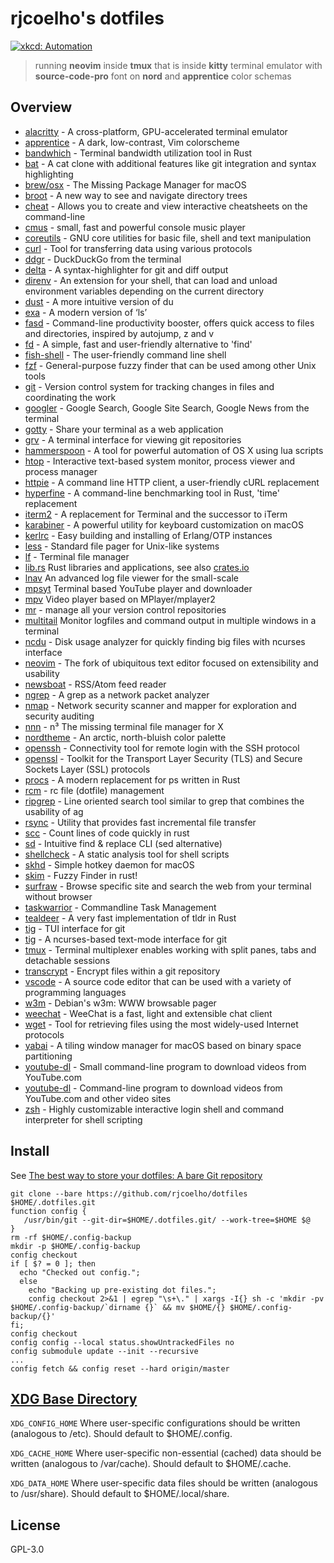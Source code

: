 # rjcoelho's dotfiles

[![xkcd: Automation](http://imgs.xkcd.com/comics/automation.png)](http://xkcd.com/1319/)

> running **neovim** inside **tmux** that is inside **kitty** terminal emulator with **source-code-pro** font on **nord** and **apprentice** color schemas

## Overview

- [alacritty](https://github.com/alacritty/alacritty) - A cross-platform, GPU-accelerated terminal emulator
- [apprentice](https://github.com/romainl/Apprentice) - A dark, low-contrast, Vim colorscheme
- [bandwhich](https://github.com/imsnif/bandwhich) - Terminal bandwidth utilization tool in Rust
- [bat](https://github.com/sharkdp/bat) - A cat clone with additional features like git integration and syntax highlighting
- [brew/osx](http://brew.sh/) - The Missing Package Manager for macOS
- [broot](https://github.com/Canop/broot) - A new way to see and navigate directory trees
- [cheat](https://github.com/cheat/cheat) - Allows you to create and view interactive cheatsheets on the command-line
- [cmus](https://cmus.github.io/) - small, fast and powerful console music player
- [coreutils](https://www.gnu.org/software/coreutils/coreutils.html) - GNU core utilities for basic file, shell and text manipulation
- [curl](https://github.com/curl/curl) - Tool for transferring data using various protocols
- [ddgr](https://github.com/jarun/ddgr) - DuckDuckGo from the terminal
- [delta](https://github.com/dandavison/delta) - A syntax-highlighter for git and diff output
- [direnv](https://direnv.net/) - An extension for your shell, that can load and unload environment variables depending on the current directory
- [dust](https://github.com/bootandy/dust) - A more intuitive version of du
- [exa](https://github.com/ogham/exa) - A modern version of ‘ls’
- [fasd](https://github.com/clvv/fasd) - Command-line productivity booster, offers quick access to files and directories, inspired by autojump, z and v
- [fd](https://github.com/sharkdp/fd) - A simple, fast and user-friendly alternative to 'find'
- [fish-shell](https://github.com/fish-shell/fish-shell) - The user-friendly command line shell
- [fzf](https://github.com/junegunn/fzf) - General-purpose fuzzy finder that can be used among other Unix tools
- [git](https://git-scm.com) - Version control system for tracking changes in files and coordinating the work
- [googler](https://github.com/jarun/googler) - Google Search, Google Site Search, Google News from the terminal
- [gotty](https://github.com/yudai/gotty) - Share your terminal as a web application
- [grv](https://github.com/rgburke/grv) - A terminal interface for viewing git repositories
- [hammerspoon](https://github.com/Hammerspoon/hammerspoon) - A tool for powerful automation of OS X using lua scripts
- [htop](https://github.com/hishamhm/htop) - Interactive text-based system monitor, process viewer and process manager
- [httpie](https://github.com/jakubroztocil/httpie) - A command line HTTP client, a user-friendly cURL replacement
- [hyperfine](https://github.com/sharkdp/hyperfine) - A command-line benchmarking tool in Rust, 'time' replacement
- [iterm2](https://iterm2.com/) - A replacement for Terminal and the successor to iTerm
- [karabiner](https://github.com/pqrs-org/Karabiner-Elements) - A powerful utility for keyboard customization on macOS
- [kerlrc](https://github.com/kerl/kerl) - Easy building and installing of Erlang/OTP instances
- [less](http://www.greenwoodsoftware.com/less) - Standard file pager for Unix-like systems
- [lf](https://github.com/gokcehan/lf) - Terminal file manager
- [lib.rs](https://lib.rs/) Rust libraries and applications, see also [crates.io](https://crates.io/)
- [lnav](http://lnav.org/) An advanced log file viewer for the small-scale
- [mpsyt](https://github.com/mps-youtube/mps-youtube) Terminal based YouTube player and downloader
- [mpv](https://github.com/mpv-player/mpv) Video player based on MPlayer/mplayer2
- [mr](http://myrepos.branchable.com/) - manage all your version control repositories
- [multitail](https://www.vanheusden.com/multitail/) Monitor logfiles and command output in multiple windows in a terminal
- [ncdu](https://dev.yorhel.nl/ncdu) - Disk usage analyzer for quickly finding big files with ncurses interface
- [neovim](https://github.com/neovim/neovim) - The fork of ubiquitous text editor focused on extensibility and usability
- [newsboat](https://github.com/newsboat/newsboat) - RSS/Atom feed reader
- [ngrep](http://ngrep.sourceforge.net/) - A grep as a network packet analyzer
- [nmap](https://github.com/nmap/nmap) - Network security scanner and mapper for exploration and security auditing
- [nnn](https://github.com/jarun/nnn) - n³ The missing terminal file manager for X
- [nordtheme](https://www.nordtheme.com/) - An arctic, north-bluish color palette
- [openssh](https://www.openssh.com) - Connectivity tool for remote login with the SSH protocol
- [openssl](https://github.com/openssl/openssl) - Toolkit for the Transport Layer Security (TLS) and Secure Sockets Layer (SSL) protocols
- [procs](https://github.com/dalance/procs) - A modern replacement for ps written in Rust
- [rcm](https://github.com/thoughtbot/rcm) - rc file (dotfile) management
- [ripgrep](https://github.com/BurntSushi/ripgrep) - Line oriented search tool similar to grep that combines the usability of ag
- [rsync](https://rsync.samba.org) - Utility that provides fast incremental file transfer
- [scc](https://github.com/boyter/scc) - Count lines of code quickly in rust
- [sd](https://github.com/chmln/sd) - Intuitive find & replace CLI (sed alternative)
- [shellcheck](https://github.com/koalaman/shellcheck) - A static analysis tool for shell scripts
- [skhd](https://github.com/koekeishiya/skhd) - Simple hotkey daemon for macOS
- [skim](https://github.com/lotabout/skim) - Fuzzy Finder in rust!
- [surfraw](http://surfraw.alioth.debian.org/) - Browse specific site and search the web from your terminal without browser
- [taskwarrior](https://github.com/GothenburgBitFactory/taskwarrior) - Commandline Task Management
- [tealdeer](https://github.com/dbrgn/tealdeer) - A very fast implementation of tldr in Rust
- [tig](https://github.com/jonas/tig) - TUI interface for git
- [tig](https://jonas.github.io/tig) - A ncurses-based text-mode interface for git
- [tmux](https://github.com/tmux/tmux) - Terminal multiplexer enables working with split panes, tabs and detachable sessions
- [transcrypt](https://github.com/elasticdog/transcrypt) - Encrypt files within a git repository
- [vscode](https://code.visualstudio.com/) - A source code editor that can be used with a variety of programming languages
- [w3m](https://github.com/tats/w3m) - Debian's w3m: WWW browsable pager
- [weechat](https://weechat.org/) - WeeChat is a fast, light and extensible chat client
- [wget](https://www.gnu.org/software/wget) - Tool for retrieving files using the most widely-used Internet protocols
- [yabai](https://github.com/koekeishiya/yabai) - A tiling window manager for macOS based on binary space partitioning
- [youtube-dl](https://github.com/rg3/youtube-dl) - Small command-line program to download videos from YouTube.com
- [youtube-dl](https://github.com/ytdl-org/youtube-dl) - Command-line program to download videos from YouTube.com and other video sites
- [zsh](https://github.com/zsh-users/zsh) - Highly customizable interactive login shell and command interpreter for shell scripting

## Install

See [The best way to store your dotfiles: A bare Git repository](https://www.atlassian.com/git/tutorials/dotfiles)
```
git clone --bare https://github.com/rjcoelho/dotfiles $HOME/.dotfiles.git
function config {
   /usr/bin/git --git-dir=$HOME/.dotfiles.git/ --work-tree=$HOME $@
}
rm -rf $HOME/.config-backup
mkdir -p $HOME/.config-backup
config checkout
if [ $? = 0 ]; then
  echo "Checked out config.";
  else
    echo "Backing up pre-existing dot files.";
    config checkout 2>&1 | egrep "\s+\." | xargs -I{} sh -c 'mkdir -pv $HOME/.config-backup/`dirname {}` && mv $HOME/{} $HOME/.config-backup/{}'
fi;
config checkout
config config --local status.showUntrackedFiles no
config submodule update --init --recursive
...
config fetch && config reset --hard origin/master
```

## [XDG Base Directory](https://wiki.archlinux.org/index.php/XDG_Base_Directory)

`XDG_CONFIG_HOME` Where user-specific configurations should be written (analogous to /etc). 
Should default to $HOME/.config.

`XDG_CACHE_HOME` Where user-specific non-essential (cached) data should be written (analogous to /var/cache). 
Should default to $HOME/.cache.

`XDG_DATA_HOME` Where user-specific data files should be written (analogous to /usr/share).
Should default to $HOME/.local/share.

## License

GPL-3.0
